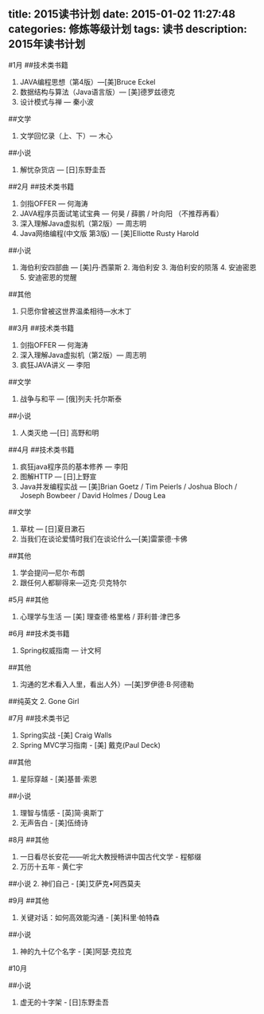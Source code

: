 title: 2015读书计划
date: 2015-01-02 11:27:48
categories: 修炼等级计划
tags: 读书
description: 2015年读书计划
---
#1月
##技术类书籍
1.  JAVA编程思想（第4版）—[美]Bruce Eckel 
2.  数据结构与算法（Java语言版）— [美]德罗兹德克 
2.  设计模式与禅 — 秦小波 

##文学
1. 文学回忆录（上、下）— 木心

##小说
1. 解忧杂货店 — [日]东野圭吾

##2月
##技术类书籍
1. 剑指OFFER — 何海涛 
2.  JAVA程序员面试笔试宝典 —  何昊 / 薛鹏 / 叶向阳 （不推荐再看）
3.  深入理解Java虚拟机（第2版）— 周志明
4. Java网络编程(中文版 第3版) — [美]Elliotte Rusty Harold 

##小说
1. 海伯利安四部曲 — [美]丹·西蒙斯 
	2. 海伯利安
	3. 海伯利安的陨落
	4. 安迪密恩
	5. 安迪密恩的觉醒

##其他
1. 只愿你曾被这世界温柔相待—水木丁

##3月
##技术类书籍
1. 剑指OFFER — 何海涛 
3.  深入理解Java虚拟机（第2版）— 周志明
4.  疯狂JAVA讲义 — 李阳

##文学
1. 战争与和平 — [俄]列夫·托尔斯泰

##小说
1. 人类灭绝 —[日] 高野和明 

##4月
##技术类书籍
1. 疯狂java程序员的基本修养 — 李阳
2. 图解HTTP — [日]上野宣 
3. Java并发编程实战 — [美]Brian Goetz / Tim Peierls / Joshua Bloch / Joseph Bowbeer / David Holmes / Doug Lea

##文学
1. 草枕 — [日]夏目漱石
2. 当我们在谈论爱情时我们在谈论什么—[美]雷蒙德·卡佛

##其他
1. 学会提问—尼尔·布朗
2. 跟任何人都聊得来—迈克·贝克特尔

#5月
##其他
1. 心理学与生活 — [美] 理查德·格里格 / 菲利普·津巴多 

#6月
##技术类书籍
1. Spring权威指南 — 计文柯

##其他
1. 沟通的艺术看入人里，看出人外）—[美]罗伊德·B·阿德勒

##纯英文
2. Gone Girl

#7月
##技术类书记
1. Spring实战 -[美] Craig Walls
2. Spring MVC学习指南 - [美] 戴克(Paul Deck)

##其他
1. 星际穿越 - [美]基普·索恩

##小说
1. 理智与情感 - [英]简·奥斯丁
2. 无声告白 - [美]伍绮诗

#8月
##其他
1. 一日看尽长安花——听北大教授畅讲中国古代文学 - 程郁缀
2. 万历十五年 - 黄仁宇

##小说
2. 神们自己 - [美]艾萨克•阿西莫夫

#9月
##其他
1. 关键对话：如何高效能沟通 - [美]科里·帕特森

##小说
1. 神的九十亿个名字 - [美]阿瑟·克拉克


#10月

##小说
1. 虚无的十字架 - [日]东野圭吾